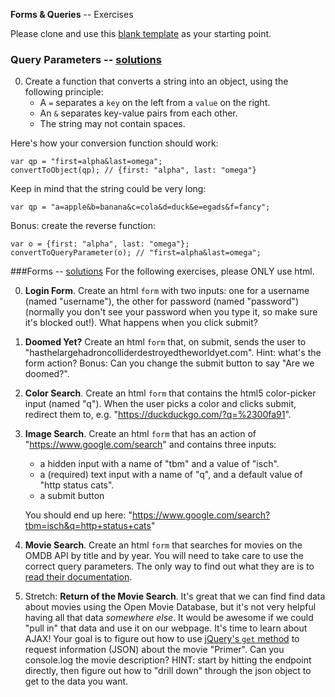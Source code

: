 **Forms & Queries** -- Exercises

Please clone and use this [blank template](https://github.com/sf-wdi-27-28/blank_template) as your starting point.

### Query Parameters -- [solutions](solutions.md)

0. Create a function that converts a string into an object, using the following principle:  
    - A `=` separates a `key` on the left from a `value` on the right.
    - An `&` separates key-value pairs from each other.
    - The string may not contain spaces.

Here's how your conversion function should work:

```
var qp = "first=alpha&last=omega";
convertToObject(qp); // {first: "alpha", last: "omega"}
```

Keep in mind that the string could be very long:

```
var qp = "a=apple&b=banana&c=cola&d=duck&e=egads&f=fancy";
```

Bonus: create the reverse function:
```
var o = {first: "alpha", last: "omega"};
convertToQueryParameter(o); // "first=alpha&last=omega";
```

###Forms -- [solutions](solutions.md)
For the following exercises, please ONLY use html.

0. **Login Form**. Create an html `form` with two inputs: one for a username (named "username"), the other for password (named "password") (normally you don't see your password when you type it, so make sure it's blocked out!). What happens when you click submit?

1. **Doomed Yet?** Create an html `form` that, on submit, sends the user to "hasthelargehadroncolliderdestroyedtheworldyet.com". Hint: what's the form action? Bonus: Can you change the submit button to say "Are we doomed?".

2. **Color Search**. Create an html `form` that contains the html5 color-picker input (named "q"). When the user picks a color and clicks submit, redirect them to, e.g. "https://duckduckgo.com/?q=%2300fa91".

3. **Image Search**. Create an html `form` that has an action of "https://www.google.com/search" and contains three inputs:  
    - a hidden input with a name of "tbm" and a value of "isch".
    - a (required) text input with a name of "q", and a default value of "http status cats".
    - a submit button

    You should end up here: "https://www.google.com/search?tbm=isch&q=http+status+cats"

4. **Movie Search**. Create an html `form` that searches for movies on the OMDB API by title and by year. You will need to take care to use the correct query parameters. The only way to find out what they are is to [read their documentation](http://omdbapi.com/#usage).

6. Stretch: **Return of the Movie Search**. It's great that we can find find data about movies using the Open Movie Database, but it's not very helpful having all that data *somewhere else*. It would be awesome if we could "pull in" that data and use it on our webpage. It's time to learn about AJAX! Your goal is to figure out how to use [jQuery's `get` method](api.jquery.com/jQuery.get/) to request information (JSON) about the movie "Primer". Can you console.log the movie description? HINT: start by hitting the endpoint directly, then figure out how to "drill down" through the json object to get to the data you want.
